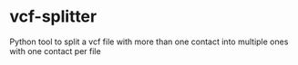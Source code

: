 # vcf-splitter
Python tool to split a vcf file with more than one contact into multiple ones with one contact per file
